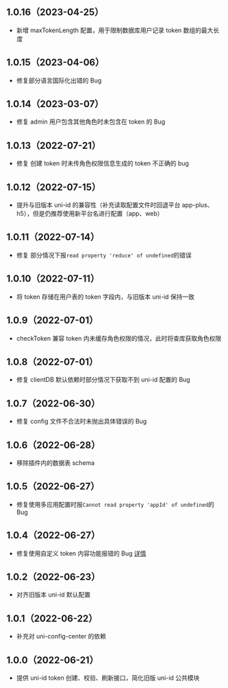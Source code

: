 ## 1.0.16（2023-04-25）

- 新增 maxTokenLength 配置，用于限制数据库用户记录 token 数组的最大长度

## 1.0.15（2023-04-06）

- 修复部分语言国际化出错的 Bug

## 1.0.14（2023-03-07）

- 修复 admin 用户包含其他角色时未包含在 token 的 Bug

## 1.0.13（2022-07-21）

- 修复 创建 token 时未传角色权限信息生成的 token 不正确的 bug

## 1.0.12（2022-07-15）

- 提升与旧版本 uni-id 的兼容性（补充读取配置文件时回退平台 app-plus、h5），但是仍推荐使用新平台名进行配置（app、web）

## 1.0.11（2022-07-14）

- 修复 部分情况下报`read property 'reduce' of undefined`的错误

## 1.0.10（2022-07-11）

- 将 token 存储在用户表的 token 字段内，与旧版本 uni-id 保持一致

## 1.0.9（2022-07-01）

- checkToken 兼容 token 内未缓存角色权限的情况，此时将查库获取角色权限

## 1.0.8（2022-07-01）

- 修复 clientDB 默认依赖时部分情况下获取不到 uni-id 配置的 Bug

## 1.0.7（2022-06-30）

- 修复 config 文件不合法时未抛出具体错误的 Bug

## 1.0.6（2022-06-28）

- 移除插件内的数据表 schema

## 1.0.5（2022-06-27）

- 修复使用多应用配置时报`Cannot read property 'appId' of undefined`的 Bug

## 1.0.4（2022-06-27）

- 修复使用自定义 token 内容功能报错的 Bug [详情](https://ask.dcloud.net.cn/question/147945)

## 1.0.2（2022-06-23）

- 对齐旧版本 uni-id 默认配置

## 1.0.1（2022-06-22）

- 补充对 uni-config-center 的依赖

## 1.0.0（2022-06-21）

- 提供 uni-id token 创建、校验、刷新接口，简化旧版 uni-id 公共模块
